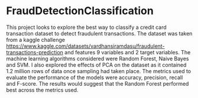 # FraudDetectionClassification

This project looks to explore the best way to classify a credit card transaction dataset to detect fraudulent transactions. The dataset was taken from a kaggle challenge https://www.kaggle.com/datasets/vardhansiramdasu/fraudulent-transactions-prediction and features 9 variables and 2 target variables. The machine learning algorithms considered were Random Forest, Naive Bayes and SVM. I also explored the effects of PCA on the dataset as it contained 1.2 million rows of data once sampling had taken place. The metrics used to evaluate the performance of the models were accuracy, precision, recall and F-score. The results would suggest that the Random Forest performed best across the metrics used.

